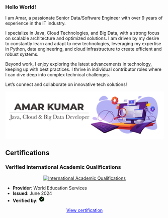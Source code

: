 ### Hello World!
I am Amar, a passionate Senior Data/Software Engineer with over 9 years of experience in the IT industry.

I specialize in Java, Cloud Technologies, and Big Data, with a strong focus on scalable architecture and optimized solutions.
I am driven by my desire to constantly learn and adapt to new technologies, leveraging my expertise in Python, data engineering, and cloud infrastructure to create efficient and robust systems. 

Beyond work, I enjoy exploring the latest advancements in technology, keeping up with best practices.
I thrive in individual contributor roles where I can dive deep into complex technical challenges.

Let’s connect and collaborate on innovative tech solutions!

![](amar-opening.png)

## Certifications

### Verified International Academic Qualifications

<p align="center">
  <a href="https://www.credly.com/badges/aec2423f-8453-4db8-9e09-a0d6c6d28478">
    <img src="https://images.credly.com/images/0ab5b829-02ae-4a73-ac82-ab9798fb76e9/157a788a3a7d3880f574c2cdaf0b97d5.png" alt="International Academic Qualifications" width="120px">
  </a>
</p>

- **Provider**: World Education Services
- **Issued**: June 2024
- **Verified by**: 
  <svg xmlns="http://www.w3.org/2000/svg" fill="none" aria-hidden="true" viewBox="0 0 24 24" role="img" width="20px">
    <path fill="var(--icon-color, #001e00)" fill-rule="evenodd" vector-effect="non-scaling-stroke" stroke="var(--icon-color, #001e00)" stroke-linecap="round" stroke-linejoin="round" stroke-miterlimit="10" stroke-width="1.5" d="M20.4 13.1c.8 1 .3 2.5-.9 2.9-.8.2-1.3 1-1.3 1.8 0 1.3-1.2 2.2-2.5 1.8-.8-.3-1.7 0-2.1.7-.7 1.1-2.3 1.1-3 0-.5-.7-1.3-1-2.1-.7-1.4.4-2.6-.6-2.6-1.8 0-.8-.5-1.6-1.3-1.8-1.2-.4-1.7-1.8-.9-2.9.5-.7.5-1.6 0-2.2-.9-1-.4-2.5.9-2.9.8-.2 1.3-1 1.3-1.8C5.9 5 7.1 4 8.3 4.5c.8.3 1.7 0 2.1-.7.7-1.1 2.3-1.1 3 0 .5.7 1.3 1 2.1.7 1.4-.5 2.6.5 2.6 1.7 0 .8.5 1.6 1.3 1.8 1.2.4 1.7 1.8.9 2.9-.4.6-.4 1.6.1 2.2z" clip-rule="evenodd"></path>
    <path vector-effect="non-scaling-stroke" stroke="var(--icon-color-bg, #fff)" stroke-linecap="round" stroke-linejoin="round" stroke-miterlimit="10" stroke-width="1.5" d="M15.5 9.7L11 14.3l-2.5-2.5"></path>
  </svg>

<p align="center">
  <a href="https://www.credly.com/badges/aec2423f-8453-4db8-9e09-a0d6c6d28478" style="color:blue;">View certification</a>
</p>

